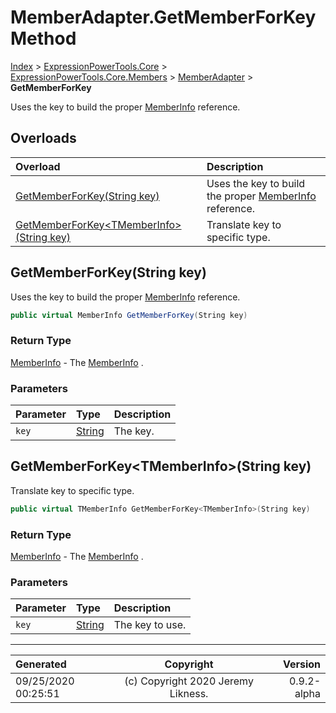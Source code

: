 ﻿# MemberAdapter.GetMemberForKey Method

[Index](../index.md) > [ExpressionPowerTools.Core](ExpressionPowerTools.Core.a.md) > [ExpressionPowerTools.Core.Members](ExpressionPowerTools.Core.Members.n.md) > [MemberAdapter](ExpressionPowerTools.Core.Members.MemberAdapter.cs.md) > **GetMemberForKey**

Uses the key to build the proper [MemberInfo](https://docs.microsoft.com/dotnet/api/system.reflection.memberinfo) reference.

## Overloads

| Overload | Description |
| :-- | :-- |
| [GetMemberForKey(String key)](#getmemberforkeystring-key) | Uses the key to build the proper [MemberInfo](https://docs.microsoft.com/dotnet/api/system.reflection.memberinfo) reference. |
| [GetMemberForKey&lt;TMemberInfo>(String key)](#getmemberforkeytmemberinfostring-key) | Translate key to specific type. |
## GetMemberForKey(String key)

Uses the key to build the proper [MemberInfo](https://docs.microsoft.com/dotnet/api/system.reflection.memberinfo) reference.

```csharp
public virtual MemberInfo GetMemberForKey(String key)
```

### Return Type

 [MemberInfo](https://docs.microsoft.com/dotnet/api/system.reflection.memberinfo)  - The [MemberInfo](https://docs.microsoft.com/dotnet/api/system.reflection.memberinfo) .

### Parameters

| Parameter | Type | Description |
| :-- | :-- | :-- |
| `key` | [String](https://docs.microsoft.com/dotnet/api/system.string) | The key. |


## GetMemberForKey&lt;TMemberInfo>(String key)

Translate key to specific type.

```csharp
public virtual TMemberInfo GetMemberForKey<TMemberInfo>(String key)
```

### Return Type

 [MemberInfo](https://docs.microsoft.com/dotnet/api/system.reflection.memberinfo)  - The [MemberInfo](https://docs.microsoft.com/dotnet/api/system.reflection.memberinfo) .

### Parameters

| Parameter | Type | Description |
| :-- | :-- | :-- |
| `key` | [String](https://docs.microsoft.com/dotnet/api/system.string) | The key to use. |



---

| Generated | Copyright | Version |
| :-- | :-: | --: |
| 09/25/2020 00:25:51 | (c) Copyright 2020 Jeremy Likness. | 0.9.2-alpha |

